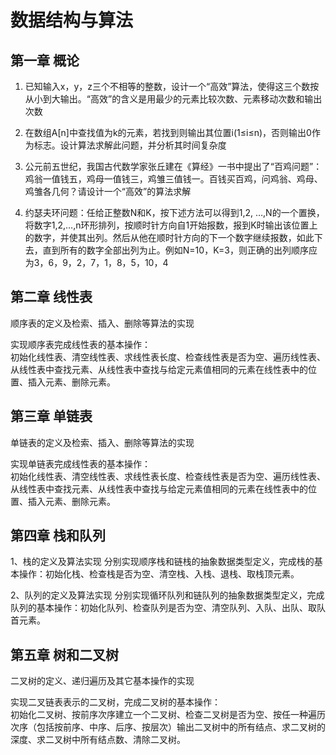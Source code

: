 # 数据结构与算法

## 第一章 概论

1. 已知输入x，y，z三个不相等的整数，设计一个“高效”算法，使得这三个数按从小到大输出。“高效”的含义是用最少的元素比较次数、元素移动次数和输出次数

2. 在数组A[n]中查找值为k的元素，若找到则输出其位置i(1≤i≤n)，否则输出0作为标志。设计算法求解此问题，并分析其时间复杂度

3. 公元前五世纪，我国古代数学家张丘建在《算经》一书中提出了“百鸡问题”：鸡翁一值钱五，鸡母一值钱三，鸡雏三值钱一。百钱买百鸡，问鸡翁、鸡母、鸡雏各几何？请设计一个“高效”的算法求解

4. 约瑟夫环问题：任给正整数N和K，按下述方法可以得到1,2, …,N的一个置换，将数字1,2,…,n环形排列，按顺时针方向自1开始报数，报到K时输出该位置上的数字，并使其出列。然后从他在顺时针方向的下一个数字继续报数，如此下去，直到所有的数字全部出列为止。例如N=10，K=3，则正确的出列顺序应为3，6，9，2，7，1，8，5，10，4

## 第二章 线性表

顺序表的定义及检索、插入、删除等算法的实现

实现顺序表完成线性表的基本操作：  
初始化线性表、清空线性表、求线性表长度、检查线性表是否为空、遍历线性表、从线性表中查找元素、从线性表中查找与给定元素值相同的元素在线性表中的位置、插入元素、删除元素。

## 第三章 单链表

单链表的定义及检索、插入、删除等算法的实现

实现单链表完成线性表的基本操作：  
初始化线性表、清空线性表、求线性表长度、检查线性表是否为空、遍历线性表、从线性表中查找元素、从线性表中查找与给定元素值相同的元素在线性表中的位置、插入元素、删除元素。

## 第四章 栈和队列

1、栈的定义及算法实现
分别实现顺序栈和链栈的抽象数据类型定义，完成栈的基本操作：初始化栈、检查栈是否为空、清空栈、入栈、退栈、取栈顶元素。

2、队列的定义及算法实现
分别实现循环队列和链队列的抽象数据类型定义，完成队列的基本操作：初始化队列、检查队列是否为空、清空队列、入队、出队、取队首元素。

## 第五章 树和二叉树

二叉树的定义、递归遍历及其它基本操作的实现

实现二叉链表表示的二叉树，完成二叉树的基本操作：  
初始化二叉树、按前序次序建立一个二叉树、检查二叉树是否为空、按任一种遍历次序（包括按前序、中序、后序、按层次）输出二叉树中的所有结点、求二叉树的深度、求二叉树中所有结点数、清除二叉树。
